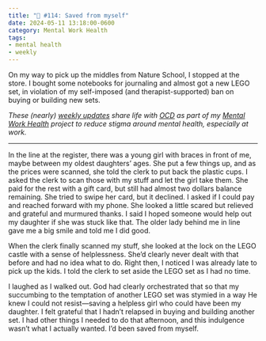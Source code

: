 ```yaml
---
title: "🧠 #114: Saved from myself"
date: 2024-05-11 13:18:00-0600
category: Mental Work Health
tags:
- mental health
- weekly
---
```


On my way to pick up the middles from Nature School, I stopped at the store. I bought some notebooks for journaling and almost got a new LEGO set, in violation of my self-imposed (and therapist-supported) ban on buying or building new sets.

_These (nearly) [weekly updates](https://bennorris.com/tags/weekly-update/) share life with [OCD](https://bennorris.com/tags/ocd/) as part of my [Mental Work Health](https://bennorris.com/mental-work-health/) project to reduce stigma around mental health, especially at work._

***

In the line at the register, there was a young girl with braces in front of me, maybe between my oldest daughters’ ages. She put a few things up, and as the prices were scanned, she told the clerk to put back the plastic cups. I asked the clerk to scan those with my stuff and let the girl take them. She paid for the rest with a gift card, but still had almost two dollars balance remaining. She tried to swipe her card, but it declined. I asked if I could pay and reached forward with my phone. She looked a little scared but relieved and grateful and murmured thanks. I said I hoped someone would help out my daughter if she was stuck like that. The older lady behind me in line gave me a big smile and told me I did good.

When the clerk finally scanned my stuff, she looked at the lock on the LEGO castle with a sense of helplessness. She’d clearly never dealt with that before and had no idea what to do. Right then, I noticed I was already late to pick up the kids. I told the clerk to set aside the LEGO set as I had no time.

I laughed as I walked out. God had clearly orchestrated that so that my succumbing to the temptation of another LEGO set was stymied in a way He knew I could not resist—saving a helpless girl who could have been my daughter. I felt grateful that I hadn’t relapsed in buying and building another set. I had other things I needed to do that afternoon, and this indulgence wasn’t what I actually wanted. I’d been saved from myself.



